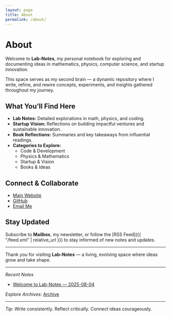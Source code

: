 ```yaml
---
layout: page
title: About
permalink: /about/
---
```


# About

Welcome to **Lab-Notes**, my personal notebook for exploring and documenting ideas in mathematics, physics, computer science, and startup innovation.

This space serves as my second brain — a dynamic repository where I write, refine, and rewire concepts, experiments, and insights gathered throughout my journey.

## What You’ll Find Here

- **Lab Notes:** Detailed explorations in math, physics, and coding.
- **Startup Vision:** Reflections on building impactful ventures and sustainable innovation.
- **Book Reflections:** Summaries and key takeaways from influential readings.
- **Categories to Explore:**
  - Code & Development
  - Physics & Mathematics
  - Startup & Vision
  - Books & Ideas

## Connect & Collaborate

- [Main Website](https://developerjonas.com)  
- [GitHub](https://github.com/developerjonas)  
- [Email Me](mailto:hello@developerjonas.com)

## Stay Updated

Subscribe to **Mailbox**, my newsletter, or follow the [RSS Feed]({{ "/feed.xml" | relative_url }}) to stay informed of new notes and updates.

---

Thank you for visiting **Lab-Notes** — a living, evolving space where ideas grow and take shape.

---

*Recent Notes*

- [Welcome to Lab-Notes — 2025-08-04](/2025/08/04/welcome)

*Explore Archives:* [Archive](/archive)

---

*Tip:* Write consistently. Reflect critically. Connect ideas courageously.
